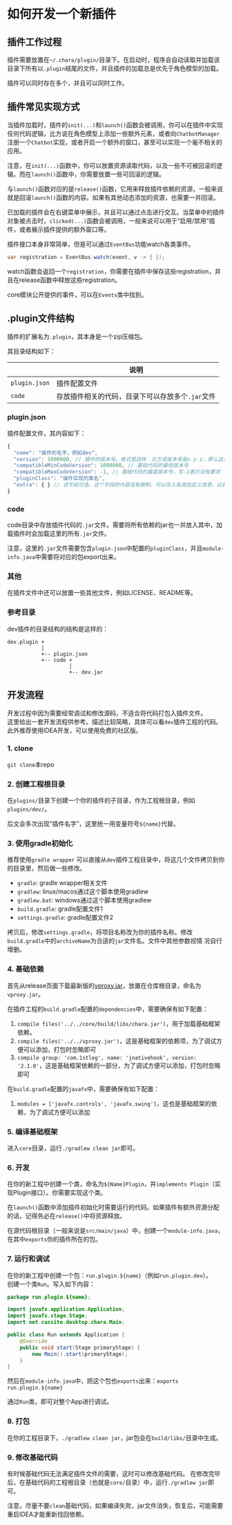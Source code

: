 # 如何开发一个新插件

## 插件工作过程

插件需要放置在`~/.chara/plugin/`目录下。在启动时，程序会自动读取并加载该目录下所有以`.plugin`结尾的文件，并且插件的加载总是优先于角色模型的加载。

插件可以同时存在多个，并且可以同时工作。

## 插件常见实现方式

当插件加载时，插件的`init(...)`和`launch()`函数会被调用，你可以在插件中实现任何代码逻辑，比方说在角色模型上添加一些额外元素，或者向`ChatbotManager`注册一个`Chatbot`实现，或者开启一个额外的窗口，甚至可以实现一个毫不相关的应用。

注意，在`init(...)`函数中，你可以放置资源读取代码，以及一些不可被回滚的逻辑，而在`launch()`函数中，你需要放置一些可回滚的逻辑。

与`launch()`函数对应的是`release()`函数，它用来释放插件依赖的资源，一般来说就是回滚`launch()`函数的内容。如果有其他动态添加的资源，也需要一并回滚。

已加载的插件会在右键菜单中展示，并且可以通过点击进行交互。当菜单中的插件对象被点击时，`clicked(...)`函数会被调用，一般来说可以用于“启用/禁用”插件，或者展示插件提供的额外窗口等。

插件接口本身非常简单，但是可以通过`EventBus`功能watch各类事件。

```java
var registration = EventBus.watch(event, v -> { });
```

watch函数会返回一个`registration`，你需要在插件中保存这些registration，并且在release函数中释放这些registration。

core模块公开提供的事件，可以在`Events`类中找到。

## .plugin文件结构

插件的扩展名为`.plugin`，其本身是一个zip压缩包。

其目录结构如下：

|               | 说明
|---------------|--------------------------------
| `plugin.json` | 插件配置文件
| `code`        | 存放插件相关的代码，目录下可以存放多个`.jar`文件

### plugin.json

插件配置文件，其内容如下：

```js
{
  "name": "插件的名字，例如dev",
  "version": 1000000, // 插件的版本号。格式是这样：比方说版本号是x.y.z，那么这里填 x * 1_000_000 + y * 1000 + z
  "compatibleMinCodeVersion": 1000000, // 基础代码的最低版本号
  "compatibleMaxCodeVersion": -1, // 基础代码的最高版本号，写-1表示没有要求
  "pluginClass": "插件实现的类名",
  "extra": { } // 该字段可选。这个字段的内容没有限制。可以存入各类自定义信息，比如作者、网站、git等信息。
}
```

### code

code目录中存放插件代码的`.jar`文件。需要将所有依赖的jar也一并放入其中，加载插件时会加载这里的所有`.jar`文件。

注意，这里的`.jar`文件需要包含`plugin.json`中配置的`pluginClass`，并且`module-info.java`中需要将对应的包export出来。

### 其他

在插件文件中还可以放置一些其他文件，例如LICENSE、README等。

### 参考目录

dev插件的目录结构的结构是这样的：

```
dev.plugin +
           |
           +-- plugin.json
           +-- code +
                    |
                    +-- dev.jar
```

## 开发流程

开发过程中因为需要经常调试和修改源码，不适合将代码打包入插件文件。  
这里给出一套开发流程供参考。描述比较简略，具体可以看`dev`插件工程的代码。此外推荐使用IDEA开发，可以使用免费的社区版。

### 1. clone

`git clone`本repo

### 2. 创建工程根目录

在`plugins/`目录下创建一个你的插件的子目录，作为工程根目录，例如`plugins/dev/`。

后文会多次出现“插件名字”，这里统一用变量符号`${name}`代替。

### 3. 使用gradle初始化

推荐使用`gradle wrapper`
可以直接从`dev`插件工程目录中，将这几个文件拷贝到你的目录里，然后做一些修改。

* `gradle`: gradle wrapper相关文件
* `gradlew`: linux/macos通过这个脚本使用gradlew
* `gradlew.bat`: windows通过这个脚本使用gradlew
* `build.gradle`: gradle配置文件1
* `settings.gradle`: gradle配置文件2

拷贝后，修改`settings.gradle`，将项目名称改为你的插件名称。修改`build.gradle`中的`archiveName`为合适的`jar`文件名。文件中其他参数视情
况自行增删。

### 4. 基础依赖

首先从release页面下载最新版的[vproxy.jar](https://github.com/wkgcass/vproxy)，放置在仓库根目录，命名为`vproxy.jar`。

在插件工程的`build.gradle`配置的`dependencies`中，需要确保有如下配置：

1. `compile files('../../core/build/libs/chara.jar')`，用于加载基础框架依赖。
2. `compile files('../../vproxy.jar')`，这是基础框架的依赖项，为了调试方便可以添加，打包时忽略即可
3. `compile group: 'com.1stleg', name: 'jnativehook', version: '2.1.0'`，这是基础框架依赖的一部分，为了调试方便可以添加，打包时忽略即可

在`build.gradle`配置的`javafx`中，需要确保有如下配置：

1. `modules = ['javafx.controls', 'javafx.swing']`，这也是基础框架的依赖，为了调试方便可以添加

### 5. 编译基础框架

进入`core`目录，运行`./gradlew clean jar`即可。

### 6. 开发

在你的新工程中创建一个类，命名为`${Name}Plugin`，并`implements Plugin`（实现Plugin接口）。你需要实现这个类。

在`launch()`函数中添加插件初始化时需要运行的代码。如果插件有额外资源分配的话，记得务必在`release()`中将资源释放。

在源代码根目录（一般来说是`src/main/java`）中，创建一个`module-info.java`，在其中`exports`你的插件所在的包。

### 7. 运行和调试

在你的新工程中创建一个包：`run.plugin.${name}`（例如`run.plugin.dev`）。  
创建一个类`Run`。写入如下内容：

```java
package run.plugin.${name};

import javafx.application.Application;
import javafx.stage.Stage;
import net.cassite.desktop.chara.Main;

public class Run extends Application {
    @Override
    public void start(Stage primaryStage) {
        new Main().start(primaryStage);
    }
}
```

然后在`module-info.java`中，把这个包也`exports`出来：`exports run.plugin.${name}`

通过`Run`类，即可对整个App进行调试。

### 8. 打包

在你的工程目录下，`./gradlew clean jar`，jar包会在`build/libs/`目录中生成。

### 9. 修改基础代码

有时候基础代码无法满足插件文件的需要，这时可以修改基础代码。
在修改完毕后，在基础代码的工程根目录（也就是`core/`目录）中，运行`./gradlew jar`即可。

注意，尽量不要`clean`基础代码，如果编译失败，jar文件消失，恢复后，可能需要重启IDEA才能重新找回依赖。
